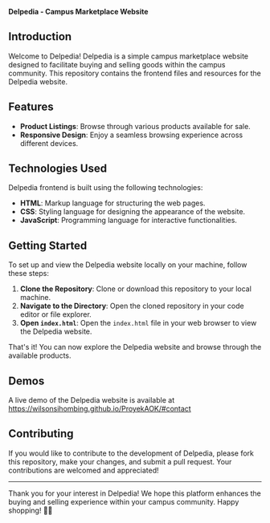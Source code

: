 **Delpedia - Campus Marketplace Website**

## Introduction

Welcome to Delpedia! Delpedia is a simple campus marketplace website designed to facilitate buying and selling goods within the campus community. This repository contains the frontend files and resources for the Delpedia website.

## Features

- **Product Listings**: Browse through various products available for sale.
- **Responsive Design**: Enjoy a seamless browsing experience across different devices.

## Technologies Used

Delpedia frontend is built using the following technologies:

- **HTML**: Markup language for structuring the web pages.
- **CSS**: Styling language for designing the appearance of the website.
- **JavaScript**: Programming language for interactive functionalities.

## Getting Started

To set up and view the Delpedia website locally on your machine, follow these steps:

1. **Clone the Repository**: Clone or download this repository to your local machine.
2. **Navigate to the Directory**: Open the cloned repository in your code editor or file explorer.
3. **Open `index.html`**: Open the `index.html` file in your web browser to view the Delpedia website.

That's it! You can now explore the Delpedia website and browse through the available products.

## Demos

A live demo of the Delpedia website is available at https://wilsonsihombing.github.io/ProyekAOK/#contact

## Contributing

If you would like to contribute to the development of Delpedia, please fork this repository, make your changes, and submit a pull request. Your contributions are welcomed and appreciated!

---

Thank you for your interest in Delpedia! We hope this platform enhances the buying and selling experience within your campus community. Happy shopping! 🛒🎉
